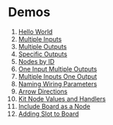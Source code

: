 # Demos

1. [Hello World](./output/hello-world.ts.md)
2. [Multiple Inputs](./output/multiple-inputs)
3. [Multiple Outputs](./output/multiple-outputs.ts.md)
4. [Specific Outputs](./output/specific-outputs.ts.md)
5. [Nodes by ID](./output/nodes-by-id.ts.md)
6. [One Input Multiple Outputs](./output/one-input-multiple-outputs.ts.md)
7. [Multiple Inputs One Output](./output/multiple-inputs-one-output.ts.md)
8. [Naming Wiring Parameters](./output/naming-wiring-parameters.ts.md)
9. [Arrow Directions]()
10. [Kit Node Values and Handlers]()
11. [Include Board as a Node]()
12. [Adding Slot to Board]()